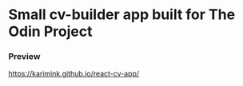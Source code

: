 # Small cv-builder app built for The Odin Project
### Preview
https://karimink.github.io/react-cv-app/
